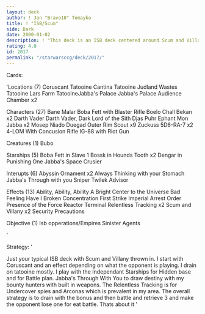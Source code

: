 ```yaml
---
layout: deck
author: ! Jon "Bravo10" Tomayko
title: ! "ISB/Scum"
side: Dark
date: 2000-01-02
description: ! "This deck is an ISB deck centered around Scum and Villany on Tatooine, using battles to retreive force."
rating: 4.0
id: 2017
permalink: "/starwarsccg/deck/2017/"
---
```

Cards: 

'Locations (7)
Coruscant
Tatooine Cantina
Tatooine Judland Wastes
Tatooine Lars Farm
TatooineJabba's Palace
Jabba's Palace Audience Chamber x2

Characters (27)
Bane Malar
Boba Fett with Blaster Rifle
Boelo
Chall Bekan x2
Darth Vader
Darth Vader, Dark Lord of the Sith
Djas Puhr
Ephant Mon
Jabba x2
Mosep
Niado Duegad
Outer Rim Scout x9
Zuckuss
5D6-RA-7 x2
4-LOM With Concusion Rifle
IG-88 with Riot Gun

Creatures (1)
Bubo

Starships (5)
Boba Fett in Slave 1
Bossk in Hounds Tooth x2
Dengar in Punishing One
Jabba's Space Crusier

Interupts (6)
Abyssin Ornament x2
Always Thinking with your Stomach
Jabba's Through with you
Sniper
Twilek Advisor

Effects (13)
Ability, Ability, Ability
A Bright Center to the Universe
Bad Feeling Have I
Broken Concentration
First Strike
Imperial Arrest Order
Presence of the Force
Reactor Terminal
Relentless Tracking x2
Scum and Villany x2
Security Precautions

Objective (1)
Isb opperations/Empires Sinister Agents

'

Strategy: '

Just your typical ISB deck with Scum and Villany thrown in. I start with Coruscant and an effect depending on what the opponent is playing. I drain on tatooine mostly. I play with the Independant Starships for Hidden base and for Battle plan. Jabba's Through With You to draw destiny with my bounty hunters with built in weapons. The Relentless Tracking is for Undercover spies and Arconas which is prevalent in my area. The overall strategy is to drain with the bonus and then battle and retrieve 3 and make the opponent lose one for eat battle. Thats about it '
